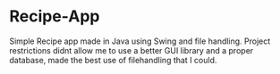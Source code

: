 # Recipe-App
Simple Recipe app made in Java using Swing and file handling.
Project restrictions didnt allow me to use a better GUI library and a proper database, made the best use of filehandling that I could.
